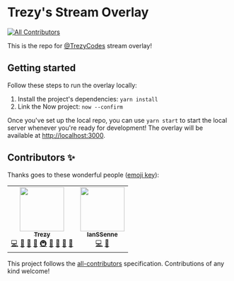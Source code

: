 # Trezy's Stream Overlay
<!-- ALL-CONTRIBUTORS-BADGE:START - Do not remove or modify this section -->
[![All Contributors](https://img.shields.io/badge/all_contributors-2-orange.svg?style=flat-square)](#contributors-)
<!-- ALL-CONTRIBUTORS-BADGE:END -->

This is the repo for [@TrezyCodes][twitch] stream overlay!

## Getting started

Follow these steps to run the overlay locally:

1. Install the project's dependencies:
  ```yarn install```
1. Link the Now project:
  ```now --confirm```

Once you've set up the local repo, you can use `yarn start` to start the local server whenever you're ready for development! The overlay will be available at [http://localhost:3000](http://localhost:3000).

[twitch]: https://twitch.tv/TrezyCodes "TrezyCodes on Twitch"

## Contributors ✨

Thanks goes to these wonderful people ([emoji key](https://allcontributors.org/docs/en/emoji-key)):

<!-- ALL-CONTRIBUTORS-LIST:START - Do not remove or modify this section -->
<!-- prettier-ignore-start -->
<!-- markdownlint-disable -->
<table>
  <tr>
    <td align="center"><a href="http://trezy.com"><img src="https://avatars2.githubusercontent.com/u/442980?v=4" width="100px;" alt=""/><br /><sub><b>Trezy</b></sub></a><br /><a href="https://github.com/trezy-studios/twitch-overlay/commits?author=trezy" title="Code">💻</a> <a href="https://github.com/trezy-studios/twitch-overlay/commits?author=trezy" title="Documentation">📖</a> <a href="#design-trezy" title="Design">🎨</a> <a href="#ideas-trezy" title="Ideas, Planning, & Feedback">🤔</a> <a href="#infra-trezy" title="Infrastructure (Hosting, Build-Tools, etc)">🚇</a> <a href="#maintenance-trezy" title="Maintenance">🚧</a> <a href="#projectManagement-trezy" title="Project Management">📆</a> <a href="#question-trezy" title="Answering Questions">💬</a> <a href="https://github.com/trezy-studios/twitch-overlay/pulls?q=is%3Apr+reviewed-by%3Atrezy" title="Reviewed Pull Requests">👀</a></td>
    <td align="center"><a href="https://github.com/IanSSenne"><img src="https://avatars2.githubusercontent.com/u/48780301?v=4" width="100px;" alt=""/><br /><sub><b>IanSSenne</b></sub></a><br /><a href="https://github.com/trezy-studios/twitch-overlay/commits?author=IanSSenne" title="Code">💻</a> <a href="#ideas-IanSSenne" title="Ideas, Planning, & Feedback">🤔</a></td>
  </tr>
</table>

<!-- markdownlint-enable -->
<!-- prettier-ignore-end -->
<!-- ALL-CONTRIBUTORS-LIST:END -->

This project follows the [all-contributors](https://github.com/all-contributors/all-contributors) specification. Contributions of any kind welcome!